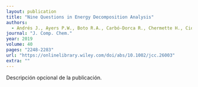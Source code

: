 ```yaml
---
layout: publication
title: "Nine Questions in Energy Decomposition Analysis"
authors:
  - Andrés J., Ayers P.W., Boto R.A., Carbó-Dorca R., Chermette H., Cioslowski J., Contreras-García J., Cooper D.L. Frenking G., Gatti C., Heidar-Zadeh F., Joubert L., Martín Pendás A., Matito E., Mayer I., Misquitta A.J., Mo Y., Pilmé J., Popelier P.L.A., Rahm M., Ramos-Cordoba E., Salvador P., Schwarz W.H.E., Shahbazian S., Silvi B., Solà M., Szalewicz K., Weinhold F., Zins E-L.
journal: "J. Comp. Chem."
year: 2019
volume: 40
pages: "2248-2283"
url: "https://onlinelibrary.wiley.com/doi/abs/10.1002/jcc.26003"
extra: ""
---
```


Descripción opcional de la publicación.

